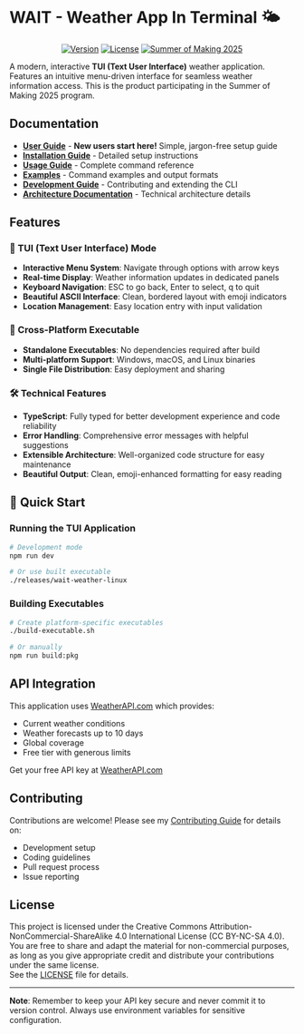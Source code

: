 # WAIT - Weather App In Terminal 🌤️

<div align="center">

[![Version](https://img.shields.io/badge/Version-1.0.0-blue.svg)](https://github.com/your-username/wait/releases)
[![License](https://img.shields.io/badge/License-CC%20BY--NC--SA%204.0-green.svg)](./LICENSE)
[![Summer of Making 2025](https://img.shields.io/badge/Summer%20of%20Making-2025-ff6b35.svg)](https://summerofmaking.com/)

</div>

A modern, interactive **TUI (Text User Interface)** weather application. Features an intuitive menu-driven interface for seamless weather information access. This is the product participating in the Summer of Making 2025 program.

## Documentation

- **[User Guide](docs/USER_GUIDE.md)** - **New users start here!** Simple, jargon-free setup guide
- **[Installation Guide](docs/INSTALLATION.md)** - Detailed setup instructions
- **[Usage Guide](docs/USAGE.md)** - Complete command reference
- **[Examples](docs/EXAMPLES.md)** - Command examples and output formats
- **[Development Guide](docs/DEVELOPMENT.md)** - Contributing and extending the CLI
- **[Architecture Documentation](docs/ARCHITECTURE.md)** - Technical architecture details

## Features

### 🎯 TUI (Text User Interface) Mode
- **Interactive Menu System**: Navigate through options with arrow keys
- **Real-time Display**: Weather information updates in dedicated panels  
- **Keyboard Navigation**: ESC to go back, Enter to select, q to quit
- **Beautiful ASCII Interface**: Clean, bordered layout with emoji indicators
- **Location Management**: Easy location entry with input validation

### 🚀 Cross-Platform Executable
- **Standalone Executables**: No dependencies required after build
- **Multi-platform Support**: Windows, macOS, and Linux binaries
- **Single File Distribution**: Easy deployment and sharing

### 🛠️ Technical Features
- **TypeScript**: Fully typed for better development experience and code reliability
- **Error Handling**: Comprehensive error messages with helpful suggestions  
- **Extensible Architecture**: Well-organized code structure for easy maintenance
- **Beautiful Output**: Clean, emoji-enhanced formatting for easy reading

## 🚀 Quick Start

### Running the TUI Application
```bash
# Development mode
npm run dev

# Or use built executable
./releases/wait-weather-linux
```

### Building Executables
```bash
# Create platform-specific executables
./build-executable.sh

# Or manually
npm run build:pkg
```

## API Integration

This application uses [WeatherAPI.com](https://www.weatherapi.com/) which provides:
- Current weather conditions
- Weather forecasts up to 10 days
- Global coverage
- Free tier with generous limits

Get your free API key at [WeatherAPI.com](https://www.weatherapi.com/)

## Contributing

Contributions are welcome! Please see my [Contributing Guide](docs/CONTRIBUTING.md) for details on:
- Development setup
- Coding guidelines  
- Pull request process
- Issue reporting

## License

This project is licensed under the Creative Commons Attribution-NonCommercial-ShareAlike 4.0 International License (CC BY-NC-SA 4.0).  
You are free to share and adapt the material for non-commercial purposes, as long as you give appropriate credit and distribute your contributions under the same license.  
See the [LICENSE](./LICENSE) file for details.

---

**Note**: Remember to keep your API key secure and never commit it to version control. Always use environment variables for sensitive configuration.